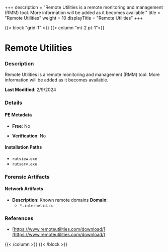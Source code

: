 +++
description = "Remote Utilities is a remote monitoring and management (RMM) tool. More information will be added as it becomes available."
title = "Remote Utilities"
weight = 10
displayTitle = "Remote Utilities"
+++


{{< block "grid-1" >}}
{{< column "mt-2 pt-1">}}

# Remote Utilities


### Description

Remote Utilities is a remote monitoring and management (RMM) tool. More information will be added as it becomes available.



**Last Modified**: 2/9/2024

### Details


#### PE Metadata


- **Free**: No

- **Verification**: No




#### Installation Paths
- `rutview.exe`
- `rutserv.exe`

### Forensic Artifacts




#### Network Artifacts

- **Description**: Known remote domains
  **Domain**:
    - `*.internetid.ru`





### References
- [https://www.remoteutilities.com/download/](https://www.remoteutilities.com/download/)



{{< /column >}}
{{< /block >}}
